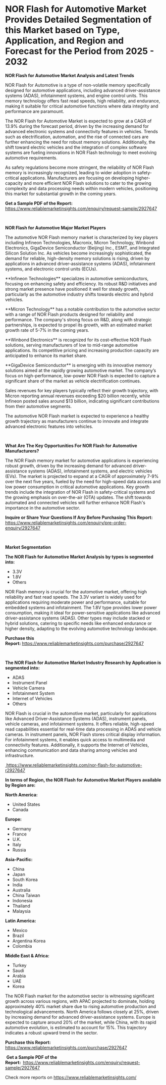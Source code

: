 <p><h1>NOR Flash for Automotive Market Provides Detailed Segmentation of this Market based on Type, Application, and Region and Forecast for the Period from 2025 - 2032</h1></p><p><strong>NOR Flash for Automotive Market Analysis and Latest Trends</strong></p>
<p><p>NOR Flash for Automotive is a type of non-volatile memory specifically designed for automotive applications, including advanced driver-assistance systems (ADAS), infotainment systems, and engine control units. This memory technology offers fast read speeds, high reliability, and endurance, making it suitable for critical automotive functions where data integrity and performance are paramount.</p><p>The NOR Flash for Automotive Market is expected to grow at a CAGR of 13.9% during the forecast period, driven by the increasing demand for advanced electronic systems and connectivity features in vehicles. Trends such as electrification, automation, and the rise of connected cars are further enhancing the need for robust memory solutions. Additionally, the shift toward electric vehicles and the integration of complex software systems are fueling innovations in NOR Flash technology to meet evolving automotive requirements.</p><p>As safety regulations become more stringent, the reliability of NOR Flash memory is increasingly recognized, leading to wider adoption in safety-critical applications. Manufacturers are focusing on developing higher-capacity and more efficient NOR Flash solutions to cater to the growing complexity and data processing needs within modern vehicles, positioning this market for substantial growth in the coming years.</p></p>
<p><strong>Get a Sample PDF of the Report:&nbsp;</strong> <a href="https://www.reliablemarketinsights.com/enquiry/request-sample/2927647?utm_campaign=3188&utm_medium=2&utm_source=Github&utm_content=ia&utm_term=12032025&utm_id=nor-flash-for-automotive">https://www.reliablemarketinsights.com/enquiry/request-sample/2927647</a></p>
<p>&nbsp;</p>
<p><strong>NOR Flash for Automotive Major Market Players</strong></p>
<p><p>The automotive NOR Flash memory market is characterized by key players including Infineon Technologies, Macronix, Micron Technology, Winbond Electronics, GigaDevice Semiconductor (Beijing) Inc., ESMT, and Integrated Silicon Solution Inc. As vehicles become increasingly sophisticated, the demand for reliable, high-density memory solutions is rising, driven by applications in advanced driver-assistance systems (ADAS), infotainment systems, and electronic control units (ECUs).</p><p>**Infineon Technologies** specializes in automotive semiconductors, focusing on enhancing safety and efficiency. Its robust R&D initiatives and strong market presence have positioned it well for steady growth, particularly as the automotive industry shifts towards electric and hybrid vehicles.</p><p>**Micron Technology** has a notable contribution to the automotive sector with a range of NOR Flash products designed for reliability and performance. The company's strong focus on R&D, along with strategic partnerships, is expected to propel its growth, with an estimated market growth rate of 5-7% in the coming years. </p><p>**Winbond Electronics** is recognized for its cost-effective NOR Flash solutions, serving manufacturers of low to mid-range automotive applications. Its competitive pricing and increasing production capacity are anticipated to enhance its market share.</p><p>**GigaDevice Semiconductor** is emerging with its innovative memory solutions aimed at the rapidly growing automotive market. The company’s focus on high-performance, low-power NOR Flash is expected to capture a significant share of the market as vehicle electrification continues.</p><p>Sales revenues for key players typically reflect their growth trajectory, with Micron reporting annual revenues exceeding $20 billion recently, while Infineon posted sales around $13 billion, indicating significant contributions from their automotive segments.</p><p>The automotive NOR Flash market is expected to experience a healthy growth trajectory as manufacturers continue to innovate and integrate advanced electronic features into vehicles.</p></p>
<p>&nbsp;</p>
<p><strong>What Are The Key Opportunities For NOR Flash for Automotive Manufacturers?</strong></p>
<p><p>The NOR Flash memory market for automotive applications is experiencing robust growth, driven by the increasing demand for advanced driver-assistance systems (ADAS), infotainment systems, and electric vehicles (EVs). The market is projected to expand at a CAGR of approximately 7-9% over the next five years, fueled by the need for high-speed data access and low power consumption in critical automotive applications. Key growth trends include the integration of NOR Flash in safety-critical systems and the growing emphasis on over-the-air (OTA) updates. The shift towards automated and connected vehicles will further enhance NOR Flash's importance in the automotive sector.</p></p>
<p><strong>Inquire or Share Your Questions If Any Before Purchasing This Report:</strong> <a href="https://www.reliablemarketinsights.com/enquiry/pre-order-enquiry/2927647?utm_campaign=3188&utm_medium=2&utm_source=Github&utm_content=ia&utm_term=12032025&utm_id=nor-flash-for-automotive">https://www.reliablemarketinsights.com/enquiry/pre-order-enquiry/2927647</a></p>
<p>&nbsp;</p>
<p><strong>Market Segmentation</strong></p>
<p><strong>The NOR Flash for Automotive Market Analysis by types is segmented into:</strong></p>
<p><ul><li>3.3V</li><li>1.8V</li><li>Others</li></ul></p>
<p><p>NOR Flash memory is crucial for the automotive market, offering high reliability and fast read speeds. The 3.3V variant is widely used for applications requiring moderate power and performance, suitable for embedded systems and infotainment. The 1.8V type provides lower power consumption, making it ideal for power-sensitive applications like advanced driver-assistance systems (ADAS). Other types may include stacked or hybrid solutions, catering to specific needs like enhanced endurance or higher density, adapting to the evolving automotive technology landscape.</p></p>
<p><strong>Purchase this Report:&nbsp;</strong><a href="https://www.reliablemarketinsights.com/purchase/2927647?utm_campaign=3188&utm_medium=2&utm_source=Github&utm_content=ia&utm_term=12032025&utm_id=nor-flash-for-automotive">https://www.reliablemarketinsights.com/purchase/2927647</a></p>
<p>&nbsp;</p>
<p><strong>The NOR Flash for Automotive Market Industry Research by Application is segmented into:</strong></p>
<p><ul><li>ADAS</li><li>Instrument Panel</li><li>Vehicle Camera</li><li>Infotainment System</li><li>Internet of Vehicles</li><li>Others</li></ul></p>
<p><p>NOR Flash is crucial in the automotive market, particularly for applications like Advanced Driver-Assistance Systems (ADAS), instrument panels, vehicle cameras, and infotainment systems. It offers reliable, high-speed read capabilities essential for real-time data processing in ADAS and vehicle cameras. In instrument panels, NOR Flash stores critical display information. For infotainment systems, it enables quick access to multimedia and connectivity features. Additionally, it supports the Internet of Vehicles, enhancing communication and data sharing among vehicles and infrastructure.</p></p>
<p><a href="https://www.reliablemarketinsights.com/nor-flash-for-automotive-r2927647?utm_campaign=3188&utm_medium=2&utm_source=Github&utm_content=ia&utm_term=12032025&utm_id=nor-flash-for-automotive">&nbsp;https://www.reliablemarketinsights.com/nor-flash-for-automotive-r2927647</a></p>
<p><strong>In terms of Region, the NOR Flash for Automotive Market Players available by Region are:</strong></p>
<p>
    <p> <strong> North America: </strong>
        <ul>
            <li>United States</li>
            <li>Canada</li>
        </ul>
        </p> 
    <p> <strong> Europe: </strong>
        <ul>
            <li>Germany</li>
            <li>France</li>
            <li>U.K.</li>
            <li>Italy</li>
            <li>Russia</li>
        </ul>
        </p> 
    <p> <strong> Asia-Pacific: </strong>
        <ul>
            <li>China</li>
            <li>Japan</li>
            <li>South Korea</li>
            <li>India</li>
            <li>Australia</li>
            <li>China Taiwan</li>
            <li>Indonesia</li>
            <li>Thailand</li>
            <li>Malaysia</li>
        </ul>
        </p> 
    <p> <strong> Latin America: </strong>
        <ul>
            <li>Mexico</li>
            <li>Brazil</li>
            <li>Argentina Korea</li>
            <li>Colombia</li>
        </ul>
        </p> 
    <p> <strong> Middle East & Africa: </strong>
        <ul>
            <li>Turkey</li>
            <li>Saudi</li>
            <li>Arabia</li>
            <li>UAE</li>
            <li>Korea</li>
        </ul>
    </p>
    </p>
<p><p>The NOR Flash market for the automotive sector is witnessing significant growth across various regions, with APAC projected to dominate, holding approximately 40% market share due to rising automotive production and technological advancements. North America follows closely at 25%, driven by increasing demand for advanced driver-assistance systems. Europe is expected to capture around 20% of the market, while China, with its rapid automotive evolution, is estimated to account for 15%. This trajectory indicates a robust upward trend in the sector.</p></p>
<p><strong>Purchase this Report: </strong><a href="https://www.reliablemarketinsights.com/purchase/2927647?utm_campaign=3188&utm_medium=2&utm_source=Github&utm_content=ia&utm_term=12032025&utm_id=nor-flash-for-automotive">https://www.reliablemarketinsights.com/purchase/2927647</a></p>
<p>&nbsp;<strong>Get a Sample PDF of the Report:&nbsp;&nbsp;</strong><a href="https://www.reliablemarketinsights.com/enquiry/request-sample/2927647?utm_campaign=3188&utm_medium=2&utm_source=Github&utm_content=ia&utm_term=12032025&utm_id=nor-flash-for-automotive">https://www.reliablemarketinsights.com/enquiry/request-sample/2927647</a></p>
<p><strong></strong></p>
<p>Check more reports on <a href="https://www.reliablemarketinsights.com/?utm_campaign=3188&utm_medium=2&utm_source=Github&utm_content=ia&utm_term=12032025&utm_id=nor-flash-for-automotive">https://www.reliablemarketinsights.com/</a></p>